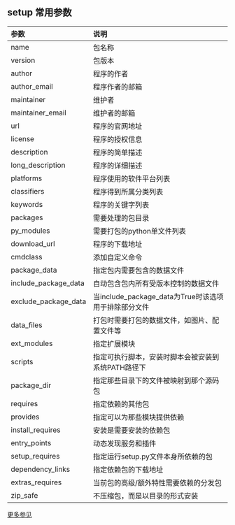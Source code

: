 ## setup 常用参数

|参数|说明|
|:-|:-|
|name|包名称|
|version|包版本|
|author|程序的作者|
|author_email|程序作者的邮箱|
|maintainer|维护者|
|maintainer_email|维护者的邮箱|
|url|程序的官网地址|
|license|程序的授权信息|
|description|程序的简单描述|
|long_description|程序的详细描述|
|platforms|程序使用的软件平台列表|
|classifiers|程序得到所属分类列表|
|keywords|程序的关键字列表|
|packages|需要处理的包目录|
|py_modules|需要打包的python单文件列表|
|download_url|程序的下载地址|
|cmdclass|添加自定义命令|
|package_data|指定包内需要包含的数据文件|
|include_package_data|自动包含包内所有受版本控制的数据文件|
|exclude_package_data|当include_package_data为True时该选项用于排除部分文件|
|data_files|打包时需要打包的数据文件，如图片、配置文件等|
|ext_modules|指定扩展模块|
|scripts|指定可执行脚本，安装时脚本会被安装到系统PATH路径下|
|package_dir|指定那些目录下的文件被映射到那个源码包|
|requires|指定依赖的其他包|
|provides|指定可以为那些模块提供依赖|
|install_requires|安装是需要安装的依赖包|
|entry_points|动态发现服务和插件|
|setup_requires|指定运行setup.py文件本身所依赖的包|
|dependency_links|指定依赖包的下载地址|
|extras_requires|当前包的高级/额外特性需要依赖的分发包|
|zip_safe|不压缩包，而是以目录的形式安装|

[更多参见](https://setuptools.pypa.io/en/latest/setuptools.html)